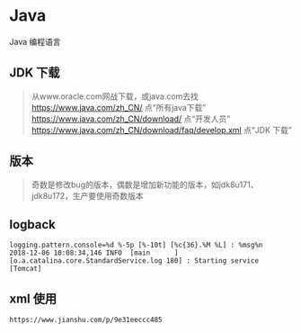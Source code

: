 # Java

Java 编程语言

## JDK 下载

>从www.oracle.com网战下载，或java.com去找
>https://www.java.com/zh_CN/ 点“所有java下载”
>https://www.java.com/zh_CN/download/ 点“开发人员”
>https://www.java.com/zh_CN/download/faq/develop.xml 点“JDK 下载”

## 版本

>奇数是修改bug的版本，偶数是增加新功能的版本，如jdk8u171、jdk8u172，生产要使用奇数版本

## logback

``` 
logging.pattern.console=%d %-5p [%-10t] [%c{36}.%M %L] : %msg%n
2018-12-06 10:08:34,146 INFO  [main      ] [o.a.catalina.core.StandardService.log 180] : Starting service [Tomcat]
```

## xml 使用

```
https://www.jianshu.com/p/9e31eeccc485
```